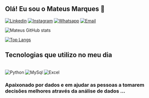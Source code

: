 
## Olá! Eu sou o Mateus Marques 👋


[![Linkedin](	https://img.shields.io/badge/LinkedIn-0077B5?style=for-the-badge&logo=linkedin&logoColor=white)](https://www.linkedin.com/in/mateus-marques-galv%C3%A3o-759b3a3a/)
[![Instagram](https://img.shields.io/badge/Instagram-E4405F?style=for-the-badge&logo=instagram&logoColor=white)](https://www.instagram.com/mateus__mg_/)
[![Whatsapp](https://img.shields.io/badge/WhatsApp-25D366?style=for-the-badge&logo=whatsapp&logoColor=white)](https://api.whatsapp.com/send?phone=5562992723951&text=Ol%C3%A1%20Mateus)
[![Email](https://img.shields.io/badge/Gmail-D14836?style=for-the-badge&logo=gmail&logoColor=white)](mailto:mateusmarques2011@live.com?Subject=Contato&Body=Ola%20Mateus%20Marques)


![Mateus GitHub stats](https://github-readme-stats.vercel.app/api?username=mateus-mg&show_icons=true&theme=dracula)

[![Top Langs](https://github-readme-stats.vercel.app/api/top-langs/?username=mateus-mg)](https://github.com/anuraghazra/github-readme-stats)

## Tecnologias que utilizo no meu dia

<div style="display: inline_block"><br>
<img align="center" alt="Python" src="https://img.shields.io/badge/Python-14354C?style=for-the-badge&logo=python&logoColor=white" />
<img align="center" alt="MySql" src="https://img.shields.io/badge/MySQL-00000F?style=for-the-badge&logo=mysql&logoColor=white" />
<img align="center" alt="Excel" src="https://img.shields.io/badge/Microsoft_Excel-217346?style=for-the-badge&logo=microsoft-excel&logoColor=white" />
</div>

### Apaixonado por dados e em ajudar as pessoas a tomarem decisões melhores através da análise de dados ...
